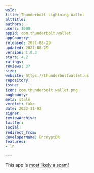 ```yaml
---
wsId: 
title: Thunderbolt Lightning Wallet
altTitle: 
authors: 
users: 1000
appId: com.thunderbolt.wallet
appCountry: 
released: 2021-08-29
updated: 2021-08-29
version: 1.0.3
stars: 4.2
ratings: 
reviews: 37
size: 
website: https://thunderboltwallet.us
repository: 
issue: 
icon: com.thunderbolt.wallet.png
bugbounty: 
meta: stale
verdict: fake
date: 2022-11-02
signer: 
reviewArchive: 
twitter: 
social: 
redirect_from: 
developerName: EncryptDR
features:
- ln

---
```


<div class="alertBox"><div>
<p>This app is <a href="https://github.com/btcontract/wallet/issues/146">most likely a scam!</a></p>
</div></div>
